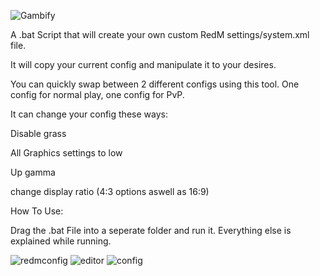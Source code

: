 

![Gambify](https://github.com/mwFrozenDEV/redm-gambify/assets/174497893/7cee4735-24f3-4d1c-b568-2e94431f74f6)


A .bat Script that will create your own custom RedM settings/system.xml file. 

It will copy your current config and manipulate it to your desires.

You can quickly swap between 2 different configs using this tool. 
One config for normal play, one config for PvP.

It can change your config these ways:

Disable grass

All Graphics settings to low

Up gamma

change display ratio (4:3 options aswell as 16:9)

How To Use:

Drag the .bat File into a seperate folder and run it. Everything else is explained while running.

![redmconfig](https://github.com/mwFrozenDEV/redm-gambify/assets/174497893/6ac48bc9-a2fd-4518-80bd-212225c80c4d)
![editor](https://github.com/mwFrozenDEV/redm-gambify/assets/174497893/a6d1f9d0-78f0-4466-b7bb-b976e10637e2)
![config](https://github.com/mwFrozenDEV/redm-gambify/assets/174497893/78fb03e9-c816-4b95-ba57-7b074cb9c812)
